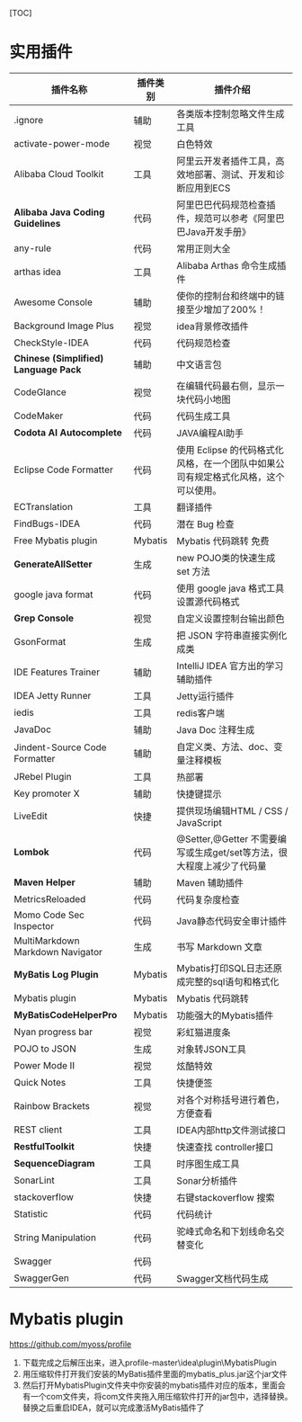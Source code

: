[TOC]

# 实用插件
| 插件名称                               | 插件类别 | 插件介绍                                                     |
| -------------------------------------- | -------- | ------------------------------------------------------------ |
| .ignore                                | 辅助     | 各类版本控制忽略文件生成工具                                 |
| activate-power-mode                    | 视觉     | 白色特效                                                     |
| Alibaba Cloud Toolkit                  | 工具     | 阿里云开发者插件工具，高效地部署、测试、开发和诊断应用到ECS  |
| **Alibaba Java Coding Guidelines**     | 代码     | 阿里巴巴代码规范检查插件，规范可以参考《阿里巴巴Java开发手册》 |
| any-rule                               | 代码     | 常用正则大全                                                 |
| arthas idea                            | 工具     | Alibaba Arthas 命令生成插件                                  |
| Awesome Console                        | 辅助     | 使你的控制台和终端中的链接至少增加了200%！                   |
| Background Image Plus                  | 视觉     | idea背景修改插件                                             |
| CheckStyle-IDEA                        | 代码     | 代码规范检查                                                 |
| **Chinese (Simplified) Language Pack** | 辅助     | 中文语言包                                                   |
| CodeGlance                             | 视觉     | 在编辑代码最右侧，显示一块代码小地图                         |
| CodeMaker                              | 代码     | 代码生成工具                                                 |
| **Codota AI Autocomplete**             | 代码     | JAVA编程AI助手                                               |
| Eclipse Code Formatter                 | 代码     | 使用 Eclipse 的代码格式化风格，在一个团队中如果公司有规定格式化风格，这个可以使用。 |
| ECTranslation                          | 工具     | 翻译插件                                                     |
| FindBugs-IDEA                          | 代码     | 潜在 Bug 检查                                                |
| Free Mybatis plugin                    | Mybatis  | Mybatis 代码跳转 免费                                        |
| **GenerateAllSetter**                  | 生成     | new POJO类的快速生成 set 方法                                |
| google java format                     | 代码     | 使用 google java 格式工具设置源代码格式                      |
| **Grep Console**                       | 视觉     | 自定义设置控制台输出颜色                                     |
| GsonFormat                             | 生成     | 把 JSON 字符串直接实例化成类                                 |
| IDE Features Trainer                   | 辅助     | IntelliJ IDEA 官方出的学习辅助插件                           |
| IDEA Jetty Runner                      | 工具     | Jetty运行插件                                                |
| iedis                                  | 工具     | redis客户端                                                  |
| JavaDoc                                | 辅助     | Java Doc 注释生成                                            |
| Jindent-Source Code Formatter          | 辅助     | 自定义类、方法、doc、变量注释模板                            |
| JRebel Plugin                          | 工具     | 热部署                                                       |
| Key promoter X                         | 辅助     | 快捷键提示                                                   |
| LiveEdit                               | 快捷     | 提供现场编辑HTML / CSS / JavaScript                          |
| **Lombok**                             | 代码     | @Setter,@Getter  不需要编写或生成get/set等方法，很大程度上减少了代码量 |
| **Maven Helper**                       | 辅助     | Maven 辅助插件                                               |
| MetricsReloaded                        | 代码     | 代码复杂度检查                                               |
| Momo Code Sec Inspector                | 代码     | Java静态代码安全审计插件                                     |
| MultiMarkdown <br> Markdown Navigator  | 生成     | 书写 Markdown 文章                                           |
| **MyBatis Log Plugin**                 | Mybatis  | Mybatis打印SQL日志还原成完整的sql语句和格式化                |
| Mybatis plugin                         | Mybatis  | Mybatis 代码跳转                                             |
| **MyBatisCodeHelperPro**               | Mybatis  | 功能强大的Mybatis插件                                        |
| Nyan progress bar                      | 视觉     | 彩虹猫进度条                                                 |
| POJO to JSON                           | 生成     | 对象转JSON工具                                               |
| Power Mode II                          | 视觉     | 炫酷特效                                                     |
| Quick Notes                            | 工具     | 快捷便签                                                     |
| Rainbow Brackets                       | 视觉     | 对各个对称括号进行着色，方便查看                             |
| REST client                            | 工具     | IDEA内部http文件测试接口                                     |
| **RestfulToolkit**                     | 快捷     | 快速查找 controller接口                                      |
| **SequenceDiagram**                    | 工具     | 时序图生成工具                                               |
| SonarLint                              | 工具     | Sonar分析插件                                                |
| stackoverflow                          | 快捷     | 右键stackoverflow 搜索                                       |
| Statistic                              | 代码     | 代码统计                                                     |
| String Manipulation                    | 代码     | 驼峰式命名和下划线命名交替变化                               |
| Swagger                                | 代码     |                                                              |
| SwaggerGen                             | 代码     | Swagger文档代码生成                                          |


# Mybatis plugin

https://github.com/myoss/profile

1. 下载完成之后解压出来，进入profile-master\idea\plugin\MybatisPlugin
2. 用压缩软件打开我们安装的MyBatis插件里面的mybatis_plus.jar这个jar文件
3. 然后打开MybatisPlugin文件夹中你安装的mybatis插件对应的版本，里面会有一个com文件夹，将com文件夹拖入用压缩软件打开的jar包中，选择替换。
   替换之后重启IDEA，就可以完成激活MyBatis插件了



 